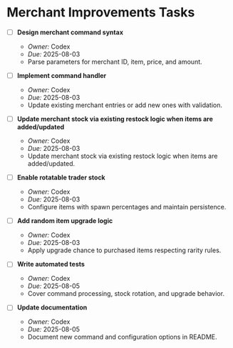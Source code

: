 # Merchant Improvements Tasks

- [ ] **Design merchant command syntax**
  - *Owner:* Codex
  - *Due:* 2025-08-03
  - Parse parameters for merchant ID, item, price, and amount.

- [ ] **Implement command handler**
  - *Owner:* Codex
  - *Due:* 2025-08-03
  - Update existing merchant entries or add new ones with validation.

- [ ] **Update merchant stock via existing restock logic when items are added/updated**
  - *Owner:* Codex
  - *Due:* 2025-08-03
  - Update merchant stock via existing restock logic when items are added/updated.
 
- [ ] **Enable rotatable trader stock**
  - *Owner:* Codex
  - *Due:* 2025-08-03
  - Configure items with spawn percentages and maintain persistence.

- [ ] **Add random item upgrade logic**
  - *Owner:* Codex
  - *Due:* 2025-08-03
  - Apply upgrade chance to purchased items respecting rarity rules.

- [ ] **Write automated tests**
  - *Owner:* Codex
  - *Due:* 2025-08-05
  - Cover command processing, stock rotation, and upgrade behavior.

- [ ] **Update documentation**
  - *Owner:* Codex
  - *Due:* 2025-08-05
  - Document new command and configuration options in README.
